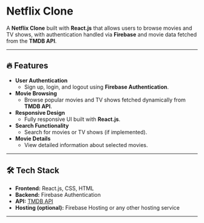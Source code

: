 # Netflix Clone

A **Netflix Clone** built with **React.js** that allows users to browse movies and TV shows, with authentication handled via **Firebase** and movie data fetched from the **TMDB API**.

---

## 🔥 Features

- **User Authentication**  
  - Sign up, login, and logout using **Firebase Authentication**.
- **Movie Browsing**  
  - Browse popular movies and TV shows fetched dynamically from **TMDB API**.
- **Responsive Design**  
  - Fully responsive UI built with **React.js**.
- **Search Functionality**  
  - Search for movies or TV shows (if implemented).
- **Movie Details**  
  - View detailed information about selected movies.

---

## 🛠️ Tech Stack

- **Frontend:** React.js, CSS, HTML  
- **Backend:** Firebase Authentication  
- **API:** [TMDB API](https://www.themoviedb.org/documentation/api)  
- **Hosting (optional):** Firebase Hosting or any other hosting service

---
